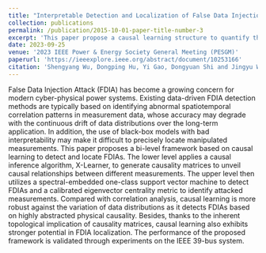 ```yaml
---
title: "Interpretable Detection and Localization of False Data Injection Attacks Based on Causal Learning"
collection: publications
permalink: /publication/2015-10-01-paper-title-number-3
excerpt: 'This paper propose a causal learning structure to quantify the casuality between measurements and identify the attacked measurements based on the causality anomalies.'
date: 2023-09-25
venue: '2023 IEEE Power & Energy Society General Meeting (PESGM)'
paperurl: 'https://ieeexplore.ieee.org/abstract/document/10253166'
citation: 'Shengyang Wu, Dongping Hu, Yi Gao, Dongyuan Shi and Jingyu Wang, "Interpretable Detection and Localization of False Data Injection Attacks Based on Causal Learning," <i>2023 IEEE Power & Energy Society General Meeting (PESGM)</i>, Orlando, FL, USA, 2023, pp. 1-5'
---
```


False Data Injection Attack (FDIA) has become a growing concern for modern cyber-physical power systems. Existing data-driven FDIA detection methods are typically based on identifying abnormal spatiotemporal correlation patterns in measurement data, whose accuracy may degrade with the continuous drift of data distributions over the long-term application. In addition, the use of black-box models with bad interpretability may make it difficult to precisely locate manipulated measurements. This paper proposes a bi-level framework based on causal learning to detect and locate FDIAs. The lower level applies a causal inference algorithm, X-Learner, to generate causality matrices to unveil causal relationships between different measurements. The upper level then utilizes a spectral-embedded one-class support vector machine to detect FDIAs and a calibrated eigenvector centrality metric to identify attacked measurements. Compared with correlation analysis, causal learning is more robust against the variation of data distributions as it detects FDIAs based on highly abstracted physical causality. Besides, thanks to the inherent topological implication of causality matrices, causal learning also exhibits stronger potential in FDIA localization. The performance of the proposed framework is validated through experiments on the IEEE 39-bus system.
